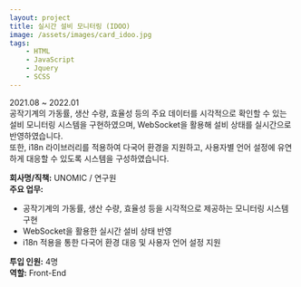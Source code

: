 ```yaml
---
layout: project
title: 실시간 설비 모니터링 (IDOO)
image: /assets/images/card_idoo.jpg
tags:
    - HTML
    - JavaScript
    - Jquery
    - SCSS
---
```


2021.08 ~ 2022.01  
공작기계의 가동률, 생산 수량, 효율성 등의 주요 데이터를 시각적으로 확인할 수 있는 설비 모니터링 시스템을 구현하였으며, WebSocket을 활용해 설비 상태를 실시간으로 반영하였습니다.  
또한, i18n 라이브러리를 적용하여 다국어 환경을 지원하고, 사용자별 언어 설정에 유연하게 대응할 수 있도록 시스템을 구성하였습니다.

**회사명/직책:** UNOMIC / 연구원  
**주요 업무:**

-   공작기계의 가동률, 생산 수량, 효율성 등을 시각적으로 제공하는 모니터링 시스템 구현
-   WebSocket을 활용한 실시간 설비 상태 반영
-   i18n 적용을 통한 다국어 환경 대응 및 사용자 언어 설정 지원

**투입 인원:** 4명  
**역할:** Front-End

